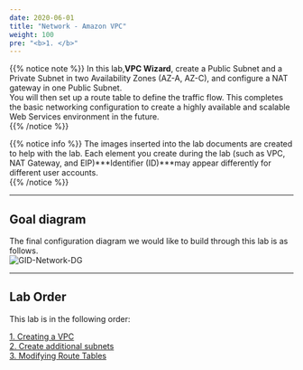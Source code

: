 ```yaml
---
date: 2020-06-01
title: "Network - Amazon VPC"  
weight: 100
pre: "<b>1. </b>"
---
```

  
{{% notice note %}}
In this lab,**VPC Wizard**, create a Public Subnet and a Private Subnet in two Availability Zones (AZ-A, AZ-C), and configure a NAT gateway in one Public Subnet.  
You will then set up a route table to define the traffic flow. This completes the basic networking configuration to create a highly available and scalable Web Services environment in the future.  
{{% /notice %}}
  
{{% notice info %}}
The images inserted into the lab documents are created to help with the lab. Each element you create during the lab (such as VPC, NAT Gateway, and EIP)***Identifier (ID)***may appear differently for different user accounts.  
{{% /notice %}}
  
----
  
## Goal diagram  
The final configuration diagram we would like to build through this lab is as follows.  
![GID-Network-DG](/images/network/gid-network-01.svg)
  
----
  
## Lab Order  
This lab is in the following order:  
  
[1. Creating a VPC](./create_vpc)  
[2. Create additional subnets](./create_subnet)  
[3. Modifying Route Tables](./modify_route)
  
  
  
  
  
